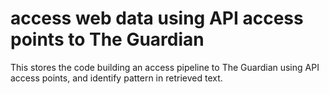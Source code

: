 # access web data using API access points to The Guardian
This stores the code building an access pipeline to The Guardian using API access points, and identify pattern in retrieved text. 
